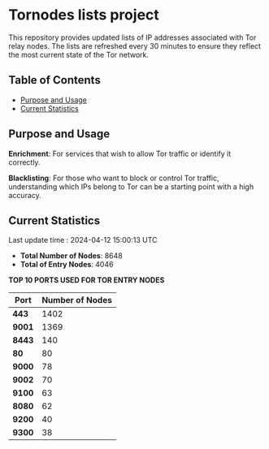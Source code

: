 # Tornodes lists project

This repository provides updated lists of IP addresses associated with Tor relay nodes. The lists are refreshed every 30 minutes to ensure they reflect the most current state of the Tor network.

## Table of Contents

- [Purpose and Usage](#purpose-and-usage)
- [Current Statistics](#current-statistics)


## Purpose and Usage

**Enrichment**: For services that wish to allow Tor traffic or identify it correctly.

**Blacklisting**: For those who want to block or control Tor traffic, understanding which IPs belong to Tor can be a starting point with a high accuracy.

## Current Statistics

Last update time : 2024-04-12 15:00:13 UTC

- **Total Number of Nodes**: 8648
- **Total of Entry Nodes**: 4046

**TOP 10 PORTS USED FOR TOR ENTRY NODES**

| **Port** | **Number of Nodes** |
|------|-----------------|
| **443**   | 1402  |
| **9001**   | 1369  |
| **8443**   | 140  |
| **80**   | 80  |
| **9000**   | 78  |
| **9002**   | 70  |
| **9100**   | 63  |
| **8080**   | 62  |
| **9200**   | 40  |
| **9300**   | 38  |

